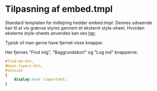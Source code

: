 # Tilpasning af embed.tmpl

Standard templaten for indlejring hedder embed.tmpl. Dennes udseende kan til at vis grænse styres gennem et eksternt style-sheet. Hvordan eksterne style-sheets anvendes kan ses [her](https://vidi.readthedocs.io/en/latest/pages/standard/91_run_configuration.html#cssfiles). 

Typisk vil man gerne have fjernet visse knapper.

Her fjernes "Find mig", "Baggrundskort" og "Log ind" knapperne:

```css
#find-me-btn,
#base-layers-btn,
#session
{
    display:none !important;
}
```